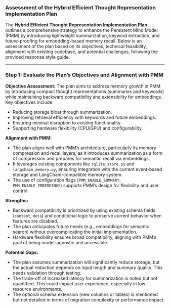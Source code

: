 ### Assessment of the Hybrid Efficient Thought Representation Implementation Plan

The **Hybrid Efficient Thought Representation Implementation Plan** outlines a comprehensive strategy to enhance the Persistent Mind Model (PMM) by introducing lightweight summarization, keyword extraction, and future-proofing for embedding-based memory recall. Below is an assessment of the plan based on its objectives, technical feasibility, alignment with existing codebase, and potential challenges, following the provided response style guide.

---

### Step 1: Evaluate the Plan’s Objectives and Alignment with PMM

**Objective Assessment:**
The plan aims to address memory growth in PMM by introducing compact thought representations (summaries and keywords) while maintaining backward compatibility and extensibility for embeddings. Key objectives include:
- Reducing storage bloat through summarization.
- Improving retrieval efficiency with keywords and future embeddings.
- Ensuring minimal disruption to existing functionality.
- Supporting hardware flexibility (CPU/GPU) and configurability.

**Alignment with PMM:**
- The plan aligns well with PMM’s architecture, particularly its memory compression and recall layers, as it introduces summarization as a form of compression and prepares for semantic recall via embeddings.
- It leverages existing components like `sqlite_store.py` and `langchain_memory.py`, ensuring integration with the current event-based storage and LangChain-compatible memory system.
- The use of configuration flags (`PMM_ENABLE_SUMMARY`, `PMM_ENABLE_EMBEDDINGS`) supports PMM’s design for flexibility and user control.

**Strengths:**
- Backward compatibility is prioritized by using existing schema fields (`content`, `meta`) and conditional logic to preserve current behavior when features are disabled.
- The plan anticipates future needs (e.g., embeddings for semantic search) without overcomplicating the initial implementation.
- Hardware flexibility ensures broad compatibility, aligning with PMM’s goal of being model-agnostic and accessible.

**Potential Gaps:**
- The plan assumes summarization will significantly reduce storage, but the actual reduction depends on input length and summary quality. This needs validation through testing.
- The trade-off of increased latency for summarization is noted but not quantified. This could impact user experience, especially in low-resource environments.
- The optional schema extension (new columns or tables) is mentioned but not detailed in terms of migration complexity or performance impact.